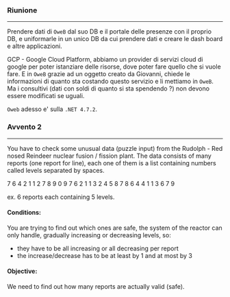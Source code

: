 ### Riunione
---
Prendere dati di `OweB` dal suo DB e il portale delle presenze con il proprio DB, e uniformarle in un unico DB da cui prendere dati e creare le dash board e altre applicazioni.

GCP - Google Cloud Platform, abbiamo un provider di servizi cloud di google per poter istanziare delle risorse, dove poter fare quello che si vuole fare. E in `OweB` grazie ad un oggetto creato da Giovanni, chiede le informazioni di quanto sta costando questo servizio e li mettiamo in `OweB`. Ma i consultivi (dati con soldi di quanto si sta spendendo ?) non devono essere modificati se uguali.

`Oweb` adesso e' sulla `.NET 4.7.2`.
### Avvento 2
---
You have to check some unusual data (puzzle input) from the Rudolph - Red nosed Reindeer nuclear fusion / fission plant. The data consists of many reports (one report for line), each one of them is a list containing numbers called levels separated by spaces.

7 6 4 2 1
1 2 7 8 9 0
9 7 6 2 1 
1 3 2 4 5 8 7
8 6 4 4 1
1 3 6 7 9

ex. 6 reports each containing 5 levels.

#### Conditions:
You are trying to find out which ones are safe, the system of the reactor can only handle, gradually increasing or decreasing levels, so:
- they have to be all increasing or all decreasing per report
- the increase/decrease has to be at least by 1 and at most by 3
#### Objective:
We need to find out how many reports are actually valid (safe).